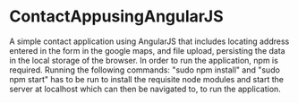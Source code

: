 # ContactAppusingAngularJS
A simple contact application using AngularJS that includes locating address entered in the form in the google maps, and file upload, persisting the data in the local storage of the browser.
In order to run the application, npm is required. Running the following commands:
"sudo npm install" and
"sudo npm start"
has to be run to install the requisite node modules and start the server at localhost which can then be navigated to, to run the application.
